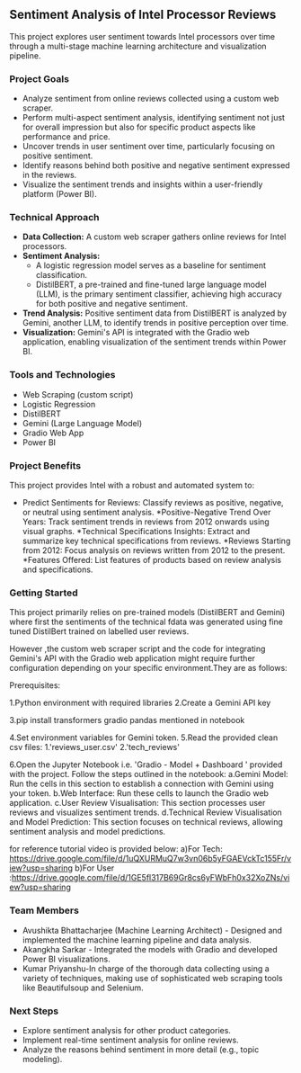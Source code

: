 ## Sentiment Analysis of Intel Processor Reviews

This project explores user sentiment towards Intel processors over time through a multi-stage machine learning architecture and visualization pipeline.

### Project Goals

* Analyze sentiment from online reviews collected using a custom web scraper.
*  Perform multi-aspect sentiment analysis, identifying sentiment not just for overall impression but also for specific product aspects like performance and price.
* Uncover trends in user sentiment over time, particularly focusing on positive sentiment.
* Identify reasons behind both positive and negative sentiment expressed in the reviews.
* Visualize the sentiment trends and insights within a user-friendly platform (Power BI).

### Technical Approach

* **Data Collection:** A custom web scraper gathers online reviews for Intel processors.
* **Sentiment Analysis:**
    * A logistic regression model serves as a baseline for sentiment classification.
    * DistilBERT, a pre-trained and fine-tuned large language model (LLM), is the primary sentiment classifier, achieving high accuracy for both positive and negative sentiment.
* **Trend Analysis:** Positive sentiment data from DistilBERT is analyzed by Gemini, another LLM, to identify trends in positive perception over time.
* **Visualization:** Gemini's API is integrated with the Gradio web application, enabling visualization of the sentiment trends within Power BI.

### Tools and Technologies

* Web Scraping (custom script)
* Logistic Regression
* DistilBERT
* Gemini (Large Language Model)
* Gradio Web App
* Power BI

### Project Benefits

This project provides Intel with a robust and automated system to:

* Predict Sentiments for Reviews: Classify reviews as positive, negative, or neutral using sentiment analysis.
*Positive-Negative Trend Over Years: Track sentiment trends in reviews from 2012 onwards using visual graphs.
*Technical Specifications Insights: Extract and summarize key technical specifications from reviews.
*Reviews Starting from 2012: Focus analysis on reviews written from 2012 to the present.
*Features Offered: List features of products based on review analysis and specifications.


### Getting Started

This project primarily relies on pre-trained models (DistilBERT and Gemini) where first the sentiments  of the technical fdata was generated using fine tuned DistilBert trained on labelled user reviews.

However ,the custom web scraper script and the code for integrating Gemini's API with the Gradio web application might require further configuration depending on your specific environment.They are as follows:

Prerequisites:

1.Python environment with required libraries 
2.Create a Gemini API key

3.pip install transformers gradio pandas mentioned in notebook

4.Set environment variables for Gemini token.
5.Read the provided clean csv files:
   1.'reviews_user.csv'
   2.'tech_reviews'

6.Open the Jupyter Notebook i.e. 'Gradio - Model + Dashboard ' provided with the project.
Follow the steps outlined in the notebook:
 a.Gemini Model: Run the cells in this section to establish a connection with Gemini using your token.
 b.Web Interface: Run these cells to launch the Gradio web application.
 c.User Review Visualisation: This section processes user reviews and visualizes sentiment trends.
 d.Technical Review Visualisation and Model Prediction: This section focuses on technical reviews, allowing sentiment analysis and model predictions.

for reference tutorial video is provided below:
a)For Tech: <a>https://drive.google.com/file/d/1uQXURMuQ7w3vn06b5yFGAEVckTc155Fr/view?usp=sharing</a>
b)For User :<a>https://drive.google.com/file/d/1GE5fl317B69Gr8cs6yFWbFh0x32XoZNs/view?usp=sharing</a>

### Team Members

* Avushikta Bhattacharjee (Machine Learning Architect) - Designed and implemented the machine learning pipeline and data analysis.
* Akangkha Sarkar - Integrated the models with Gradio and developed Power BI visualizations.
* Kumar Priyanshu-In charge of the thorough data collecting using a variety of techniques, making use of sophisticated web scraping tools like Beautifulsoup and Selenium.

### Next Steps

* Explore sentiment analysis for other product categories.
* Implement real-time sentiment analysis for online reviews.
* Analyze the reasons behind sentiment in more detail (e.g., topic modeling).
